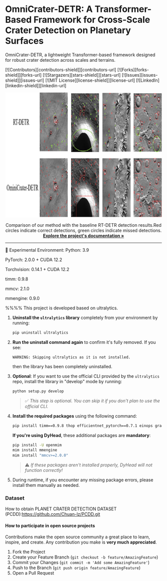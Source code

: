 

# OmniCrater-DETR: A Transformer-Based Framework for Cross-Scale Crater Detection on Planetary Surfaces

 OmniCrater-DETR, a lightweight Transformer-based framework designed for robust crater detection across scales and terrains.

<!-- PROJECT SHIELDS -->

[![Contributors][contributors-shield]][contributors-url]
[![Forks][forks-shield]][forks-url]
[![Stargazers][stars-shield]][stars-url]
[![Issues][issues-shield]][issues-url]
[![MIT License][license-shield]][license-url]
[![LinkedIn][linkedin-shield]][linkedin-url]


<p align="center">
  <a href="https://github.com/Chuan-lz/OminiCrater-DETR/">
    <img src="logo.png" alt="Logo" width="800" height="400">
  </a>


  <p align="center">
   Comparison of our method with the baseline RT-DETR detection results.Red circles indicate correct detections, green circles indicate missed detections.
    <br />
    <a href="https://github.com/Chuan-lz/OminiCrater-DETR"><strong>Explore the project's documentation »</strong></a>
    <br />




---


🧪 Experimental Environment:
Python: 3.9

PyTorch: 2.0.0 + CUDA 12.2

Torchvision: 0.14.1 + CUDA 12.2

timm: 0.9.8

mmcv: 2.1.0

mmengine: 0.9.0


%%%% This project is developed based on ultralytics.
1. **Uninstall the `ultralytics` library** completely from your environment by running:  
   ```bash
   pip uninstall ultralytics
   ```  
 

2. **Run the uninstall command again** to confirm it's fully removed. If you see:  
   ```
   WARNING: Skipping ultralytics as it is not installed.
   ```  
   then the library has been completely uninstalled.

3. **Optional**: If you want to use the official CLI provided by the `ultralytics` repo, install the library in "develop" mode by running:  
   ```bash
   python setup.py develop
   ```  
   > ✅ *This step is optional. You can skip it if you don't plan to use the official CLI.*

4. **Install the required packages** using the following command:  
   ```bash
   pip install timm==0.9.8 thop efficientnet_pytorch==0.7.1 einops grad-cam==1.4.8 dill==0.3.6 albumentations==1.3.1 pytorch_wavelets==1.3.0 tidecv PyWavelets -i https://pypi.tuna.tsinghua.edu.cn/simple
   ```

   **If you're using DyHead**, these additional packages are **mandatory**:  
   ```bash
   pip install -U openmim
   mim install mmengine
   mim install "mmcv>=2.0.0"
   ```

   > ⚠️ *If these packages aren't installed properly, DyHead will not function correctly!*

5. During runtime, if you encounter any missing package errors, please install them manually as needed.




### Dataset
How to obtain PLANET CRATER DETECTION DATASET (PCDD):https://github.com/Chuan-lz/PCDD.git




#### How to participate in open source projects

Contributions make the open source community a great place to learn, inspire, and create. Any contribution you make is **very much appreciated**.


1. Fork the Project
2. Create your Feature Branch (`git checkout -b feature/AmazingFeature`)
3. Commit your Changes (`git commit -m 'Add some AmazingFeature'`)
4. Push to the Branch (`git push origin feature/AmazingFeature`)
5. Open a Pull Request







